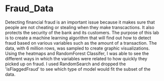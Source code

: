 # Fraud_Data

Detecting financial fraud is an important issue because it makes sure that people are not cheating or stealing when they make transcactions. It also protects the security of the bank and its customers. The purpose of this lab is to create a machine learning algorithm that will find out how to detect fraud based on various variables such as the amount of a transaction. The data, with 6 million rows, was sampled to create graphic visualizations. Using the heatmaps and RandomForest Classifer, I was able to see the different ways in which the variables were related to how quickly they picked up on fraud. I used RandomSearch and dropped the 'isFlaggedFraud' to see which type of model would fit the subset of the data.
